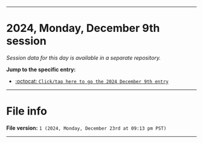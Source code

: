 
***

# 2024, Monday, December 9th session

_Session data for this day is available in a separate repository._

**Jump to the specific entry:**

- [:octocat: `Click/tap here to go the 2024 December 9th entry`](https://github.com/seanpm2001/SeansLifeArchive_Images_TinyTower_Y2024/tree/SeansLifeArchive_Images_TinyTower_Y2024_Main-dev/2024/12_December/09/)

***

# File info

**File version:** `1 (2024, Monday, December 23rd at 09:13 pm PST)`

***
